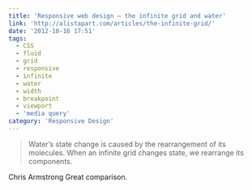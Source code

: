 ```yaml
---
title: 'Responsive web design – the infinite grid and water'
link: 'http://alistapart.com/articles/the-infinite-grid/'
date: '2012-10-16 17:51'
tags:
  - CSS
  - fluid
  - grid
  - responsive
  - infinite
  - water
  - width
  - breakpoint
  - viewport
  - 'media query'
category: 'Responsive Design'
---
```


> Water’s state change is caused by the rearrangement of its molecules. When an infinite grid changes state, we rearrange its components.  Chris Armstrong
Great comparison.
